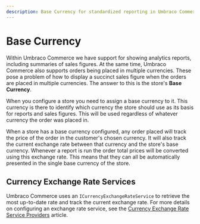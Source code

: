 ```yaml
---
description: Base Currency for standardized reporting in Umbraco Commerce.
---
```


# Base Currency

Within Umbraco Commerce we have support for showing analytics reports, including summaries of sales figures. At the same time, Umbraco Commerce also supports orders being placed in multiple currencies. These pose a problem of how to display a succinct sales figure when the orders are placed in multiple currencies. The answer to this is the store's **Base Currency**.

When you configure a store you need to assign a base currency to it. This currency is there to identify which currency the store should use as its basis for reports and sales figures. This will be used regardless of whatever currency the order was placed in.

When a store has a base currency configured, any order placed will track the price of the order in the customer's chosen currency. It will also track the current exchange rate between that currency and the store's base currency. Whenever a report is run the order total prices will be converted using this exchange rate. This means that they can all be automatically presented in the single base currency of the store.

## Currency Exchange Rate Services

Umbraco Commerce uses an `ICurrencyExchangeRateService` to retrieve the most up-to-date rate and track the current exchange rate. For more details on configuring an exchange rate service, see the [Currency Exchange Rate Service Providers](./currency-exchange-rate-service-providers.md) article.